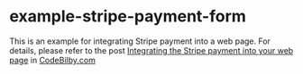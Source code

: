 # example-stripe-payment-form
This is an example for integrating Stripe payment into a web page.
For details, please refer to the post [Integrating the Stripe payment into your web page](https://www.codebilby.com/2019/08/integrating-stripe-payment-into-your.html) in [CodeBilby.com](http://www.codebilby.com/)
